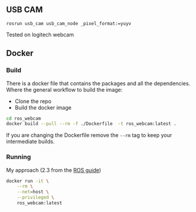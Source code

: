 ## USB CAM
`rosrun usb_cam usb_cam_node _pixel_format:=yuyv`

Tested on logitech webcam

## Docker
### Build

There is a docker file that contains the packages and all the dependencies. 
Where the general workflow to build the image:  

- Clone the repo
- Build the docker image

```bash
cd ros_webcam
docker build --pull --rm -f ./Dockerfile  -t ros_webcam:latest .
```

If you are changing the Dockerfile remove the `--rm` tag to keep your intermediate builds. 

### Running

My approach (2.3 from the [ROS guide](http://wiki.ros.org/docker/Tutorials/GUI))

```bash
docker run -it \
    --rm \
    --net=host \
    --privileged \
    ros_webcam:latest
```

